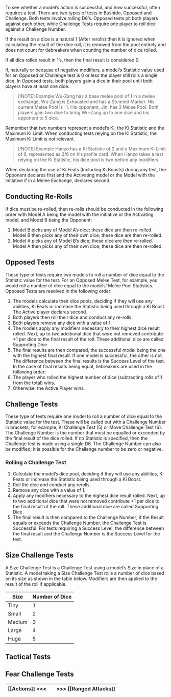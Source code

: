 To see whether a model’s action is successful, and how successful, often requires a test.
There are two types of tests in Bushido, Opposed and Challenge. Both tests involve rolling D6’s. Opposed tests pit both players against each other, while Challenge Tests require one player to roll dice against a Challenge Number.

If the result on a dice is a natural 1 (After rerolls) then it is ignored when calculating the result of the dice roll, it is removed from the pool entirely and does not count for tiebreakers when counting the number of dice rolled.

If all dice rolled result in 1’s, then the final result is considered 0.

If, naturally or because of negative modifiers, a model’s Statistic value used for an Opposed or Challenge test is 0 or less the player still rolls a single dice. In Opposed tests, both players gain a dice in their pool until both players have at least one dice.

>[!NOTE] Example
>Wu-Zang has a base melee pool of 1 in a melee exchange, Wu-Zang is Exhausted and has a Stunned Marker.
>His current Melee Pool is -1.
>His opponent, Jin, has 3 Melee Pool.
>Both players gain two dice to bring Wu-Zang up to one dice and his opponent to 5 dice.

Remember that two numbers represent a model’s Ki, the Ki Statistic and the Maximum Ki Limit. When conducting tests relying on the Ki Statistic, the Maximum Ki Limit is not relevant.

> [!NOTE] Example
> Hanzo has a Ki Statistic of 2 and a Maximum Ki Limit of 6, represented as 2/6 on his profile card.
When Hanzo takes a test relying on the Ki Statistic, his dice pool is two before any modifiers.

When declaring the use of Ki Feats (Including Ki Boosts) during any test, the Opponent declares first and the Activating model or the Model with the Initiative if in a Melee Exchange, declares second.

## Conducting Re-Rolls

If dice must be re-rolled, then re-rolls
should be conducted in the following
order with Model A being the model with
the initiative or the Activating model,
and Model B being the Opponent:
1.	Model B picks any of Model A’s dice;
these dice are then re-rolled. Model
B then picks any of their own dice;
these dice are then re-rolled.
2.	Model A picks any of Model B’s dice;
these dice are then re-rolled. Model
A then picks any of their own dice;
these dice are then re-rolled.

## Opposed Tests
These type of tests require two
models to roll a number of dice equal
to the Statistic value for the test. For
an Opposed Melee Test, for example,
you would roll a number of dice equal
to the models’ Melee Pool Statistics.
Opposed Tests are resolved in the
following order:
1.	The models calculate their dice
pools, deciding if they will use any
abilities, Ki Feats or increase the
Statistic being used through a Ki
Boost. The Active player declares
second.
2.	Both players then roll their dice and
conduct any re-rolls.
3.	Both players remove any dice with
a value of 1.
4.	The models apply any modifiers
necessary to their highest dice
result rolled. Next, up to two
additional dice that were not
removed contribute +1 per dice to
the final result of the roll. These
additional dice are called Supporting
Dice.
5.	The final results are then compared,
the successful model being the
one with the highest final result. If
one model is successful, the other
is not. The difference between the
final results is the Success Level of
the test.
In the case of final results being equal,
tiebreakers are used in the following
order:
1.	The player who rolled the highest
number of dice (subtracting rolls of
1 from the total) wins.
2.	Otherwise, the Active Player wins.
## Challenge Tests
These type of tests require one model
to roll a number of dice equal to the
Statistic value for the test. These
will be called out with a Challenge
Number in brackets, for example, Ki
Challenge Test (5) or Move Challenge
Test (6). The Challenge Number is
the number that must be equalled
or exceeded by the final result of the
dice rolled. If no Statistic is specified,
then the Challenge test is made using
a single D6. The Challenge Number
can also be modified; it is possible for
the Challenge number to be zero or
negative.
### Rolling a Challenge Test
1.	Calculate the model’s dice pool,
deciding if they will use any abilities,
Ki Feats or increase the Statistic
being used through a Ki Boost.
2.	Roll the dice and conduct any rerolls.
3.	Remove any dice with a value of 1.
4.	Apply any modifiers necessary to
the highest dice result rolled. Next,
up to two additional dice that were
not removed contribute +1 per dice
to the final result of the roll. These
additional dice are called Supporting
Dice.
5.	The final result is then compared to
the Challenge Number; if the Result
equals or exceeds the Challenge
Number, the Challenge Test is
Successful. For tests requiring
a Success Level, the difference
between the final result and the
Challenge Number is the Success
Level for the test.

## Size Challenge Tests
A Size Challenge Test is a Challenge
Test using a model’s Size in place
of a Statistic. A model taking a Size
Challenge Test rolls a number of dice
based on its size as shown in the table
below. Modifiers are then applied to
the result of the roll if applicable.

| Size   | Number of Dice |
| ------ | -------------- |
| Tiny   | 1              |
| Small  | 2              |
| Medium | 3              |
| Large  | 4              |
| Huge   | 5              |

## Tactical Tests
## Fear Challenge Tests

| [[Actions]] <<< |     | >>> [[Ranged Attacks]] |
| --------------- | --- | ---------------------- |
